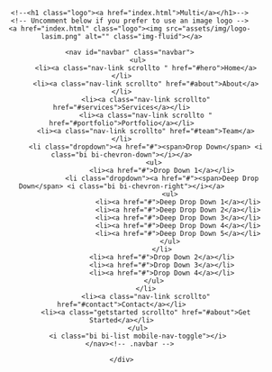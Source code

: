 <!-- ======= Header ======= -->
<header id="header" class="fixed-top">
	<div class="container d-flex align-items-center justify-content-between">

		<!--<h1 class="logo"><a href="index.html">Multi</a></h1>-->
		<!-- Uncomment below if you prefer to use an image logo -->
		<a href="index.html" class="logo"><img src="assets/img/logo-lasim.png" alt="" class="img-fluid"></a>

		<nav id="navbar" class="navbar">
			<ul>
				<li><a class="nav-link scrollto " href="#hero">Home</a></li>
				<li><a class="nav-link scrollto" href="#about">About</a></li>
				<li><a class="nav-link scrollto" href="#services">Services</a></li>
				<li><a class="nav-link scrollto " href="#portfolio">Portfolio</a></li>
				<li><a class="nav-link scrollto" href="#team">Team</a></li>
				<li class="dropdown"><a href="#"><span>Drop Down</span> <i class="bi bi-chevron-down"></i></a>
					<ul>
						<li><a href="#">Drop Down 1</a></li>
						<li class="dropdown"><a href="#"><span>Deep Drop Down</span> <i class="bi bi-chevron-right"></i></a>
							<ul>
								<li><a href="#">Deep Drop Down 1</a></li>
								<li><a href="#">Deep Drop Down 2</a></li>
								<li><a href="#">Deep Drop Down 3</a></li>
								<li><a href="#">Deep Drop Down 4</a></li>
								<li><a href="#">Deep Drop Down 5</a></li>
							</ul>
						</li>
						<li><a href="#">Drop Down 2</a></li>
						<li><a href="#">Drop Down 3</a></li>
						<li><a href="#">Drop Down 4</a></li>
					</ul>
				</li>
				<li><a class="nav-link scrollto" href="#contact">Contact</a></li>
				<li><a class="getstarted scrollto" href="#about">Get Started</a></li>
			</ul>
			<i class="bi bi-list mobile-nav-toggle"></i>
		</nav><!-- .navbar -->

	</div>
</header><!-- End Header -->
